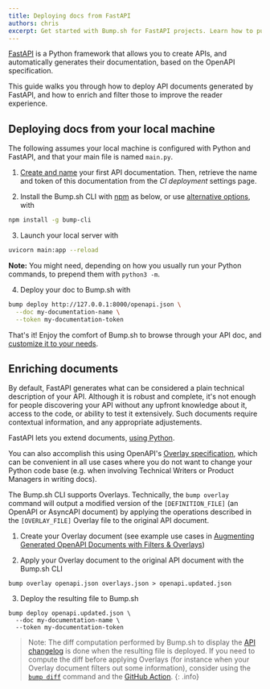 ```yaml
---
title: Deploying docs from FastAPI
authors: chris
excerpt: Get started with Bump.sh for FastAPI projects. Learn how to publish and enrich OpenAPI documents, and build great documentation.
---
```


[FastAPI](https://fastapi.tiangolo.com/) is a Python framework that allows you to create APIs, and automatically generates their documentation, based on the OpenAPI specification.

This guide walks you through how to deploy API documents generated by FastAPI, and how to enrich and filter those to improve the reader experience.

## Deploying docs from your local machine

The following assumes your local machine is configured with Python and FastAPI, and that your main file is named `main.py`.

1. [Create and name](https://bump.sh/docs/new?utm_source=bump&utm_medium=content_hub&utm_campaign=getting_started) your first API documentation. Then, retrieve the name and token of this documentation from the _CI deployment_ settings page.

2. Install the Bump.sh CLI with [npm](https://docs.npmjs.com/cli/v9/configuring-npm/install?v=true) as below, or use [alternative options](/help/continuous-integration/cli), with
  ```bash
  npm install -g bump-cli
  ```

3. Launch your local server with
  ```bash
  uvicorn main:app --reload
  ```
  **Note:** You might need, depending on how you usually run your Python commands, to prepend them with `python3 -m`.

4. Deploy your doc to Bump.sh with
  ```bash
  bump deploy http://127.0.0.1:8000/openapi.json \
    --doc my-documentation-name \
    --token my-documentation-token
  ```

That's it! Enjoy the comfort of Bump.sh to browse through your API doc, and [customize it to your needs](/help/getting-started/quick-start#customization-options).

## Enriching documents

By default, FastAPI generates what can be considered a plain technical description of your API. Although it is robust and complete, it's not enough for people discovering your API without any upfront knowledge about it, access to the code, or ability to test it extensively. Such documents require contextual information, and any appropriate adjustements.

FastAPI lets you extend documents, [using Python](https://fastapi.tiangolo.com/how-to/extending-openapi/). 

You can also accomplish this using OpenAPI's [Overlay specification](https://github.com/OAI/Overlay-Specification/blob/main/versions/1.0.0.md), which can be convenient in all use cases where you do not want to change your Python code base (e.g. when involving Technical Writers or Product Managers in writing docs).

The Bump.sh CLI supports Overlays. Technically, the `bump overlay` command will output a modified version of the `[DEFINITION_FILE]` (an OpenAPI or AsyncAPI document) by applying the operations described in the `[OVERLAY_FILE]` Overlay file to the original API document.

1. Create your Overlay document (see example use cases in [Augmenting Generated OpenAPI Documents with Filters & Overlays](/guides/openapi/augmenting-generated-openapi))

2. Apply your Overlay document to the original API document with the Bump.sh CLI
```shell
bump overlay openapi.json overlays.json > openapi.updated.json
```

3. Deploy the resulting file to Bump.sh
  ```shell
  bump deploy openapi.updated.json \
    --doc my-documentation-name \
    --token my-documentation-token
  ```

> Note: The diff computation performed by Bump.sh to display the [API changelog](/help/changes-management/changelog) is done when the resulting file is deployed.
> If you need to compute the diff before applying Overlays (for instance when your Overlay document filters out some information), consider using the [`bump diff`](/help/continuous-integration/cli#bump-diff-file) command and the [GitHub Action](/help/continuous-integration/github-actions).
{: .info}